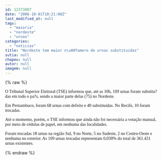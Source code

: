 ```yaml
---
id: 12373007
date: "2006-10-01T10:21:00Z"
last_modified_at: null
tags:
  - "maioria"
  - "nordeste"
  - "urnas"
categories:
  - "noticias"
title: "Nordeste tem maior n\u00famero de urnas substituidas"
sutia: null
chapeu: null
autor: null
imagem: null
---
```

{% raw %}
<p><P><FONT face=Verdana>O Tribunal Superior Eleitoral (TSE) informou que, até as 10h, 109 urnas foram substitu?das em todo o pa?s, sendo a maior parte delas (75) no Nordeste. </FONT></P></p>
<p><P><FONT face=Verdana>Em Pernambuco, foram 68 urnas com defeito e&nbsp;40 substituidas. No Recife, 10 foram trocadas.</FONT> </P></p>
<p><P><FONT face=Verdana>Até o momento, porém, o TSE informou que ainda não foi necessária a votação manual, por meio de cédulas de papel, em nenhuma das localidades. </FONT></P></p>
<p><P><FONT face=Verdana>Foram trocadas </FONT><FONT face=Verdana>18 urnas na região Sul, 9 no Norte, 5 no Sudeste, 2 no Centro-Oeste e nenhuma no exterior. As 109 urnas trocadas representam 0,030% do total de 361.431 urnas existentes. </P></FONT> </p>
{% endraw %}